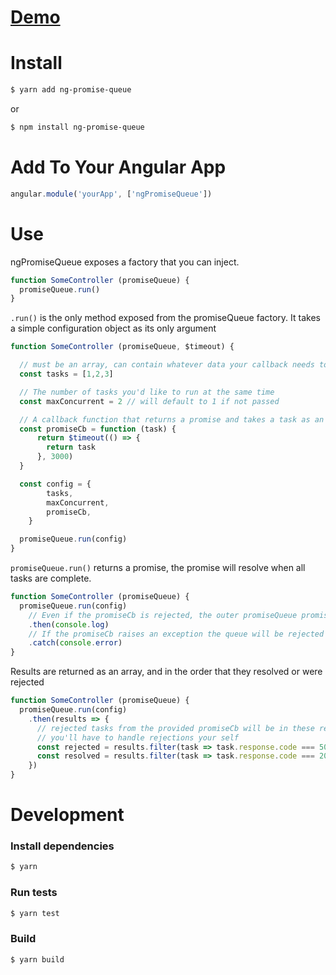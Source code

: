 # [Demo](https://aodhanhayter.github.io/ng-promise-queue/)

# Install

```bash
$ yarn add ng-promise-queue
```

or

```bash
$ npm install ng-promise-queue
```

# Add To Your Angular App
```javascript
angular.module('yourApp', ['ngPromiseQueue'])
```

# Use

ngPromiseQueue exposes a factory that you can inject.

```javascript
function SomeController (promiseQueue) {
  promiseQueue.run()
}
```
`.run()` is the only method exposed from the promiseQueue factory. It takes a simple configuration object as its only argument

```javascript
function SomeController (promiseQueue, $timeout) {

  // must be an array, can contain whatever data your callback needs to operate on
  const tasks = [1,2,3]

  // The number of tasks you'd like to run at the same time
  const maxConcurrent = 2 // will default to 1 if not passed

  // A callback function that returns a promise and takes a task as an argument
  const promiseCb = function (task) {
      return $timeout(() => {
        return task
      }, 3000)
  }

  const config = {
        tasks,
        maxConcurrent,
        promiseCb,
    }

  promiseQueue.run(config)
}
```

`promiseQueue.run()` returns a promise, the promise will resolve when all tasks are complete.

```javascript
function SomeController (promiseQueue) {
  promiseQueue.run(config)
    // Even if the promiseCb is rejected, the outer promiseQueue promise will still continue.
    .then(console.log)
    // If the promiseCb raises an exception the queue will be rejected and the exception caught here
    .catch(console.error)
}
```

Results are returned as an array, and in the order that they resolved or were rejected

```javascript
function SomeController (promiseQueue) {
  promiseQueue.run(config)
    .then(results => {
      // rejected tasks from the provided promiseCb will be in these results
      // you'll have to handle rejections your self
      const rejected = results.filter(task => task.response.code === 500)
      const resolved = results.filter(task => task.response.code === 200)
    })
}
```

# Development

### Install dependencies

```bash
$ yarn
```

### Run tests

```bash
$ yarn test
```

### Build

```bash
$ yarn build
```
